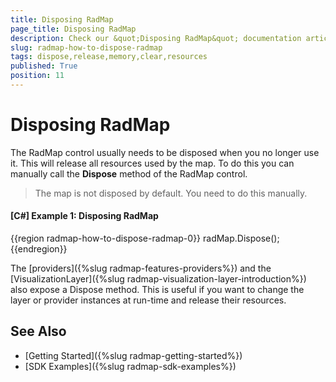 ```yaml
---
title: Disposing RadMap
page_title: Disposing RadMap
description: Check our &quot;Disposing RadMap&quot; documentation article for the RadMap WPF control.
slug: radmap-how-to-dispose-radmap
tags: dispose,release,memory,clear,resources
published: True
position: 11
---
```


# Disposing RadMap

The RadMap control usually needs to be disposed when you no longer use it. This will release all resources used by the map. To do this you can manually call the __Dispose__ method of the RadMap control.

> The map is not disposed by default. You need to do this manually.

#### __[C#] Example 1: Disposing RadMap__
{{region radmap-how-to-dispose-radmap-0}}
	radMap.Dispose();
{{endregion}}

The [providers]({%slug radmap-features-providers%}) and the [VisualizationLayer]({%slug radmap-visualization-layer-introduction%}) also expose a Dispose method. This is useful if you want to change the layer or provider instances at run-time and release their resources.

## See Also
 * [Getting Started]({%slug radmap-getting-started%})
 * [SDK Examples]({%slug radmap-sdk-examples%})